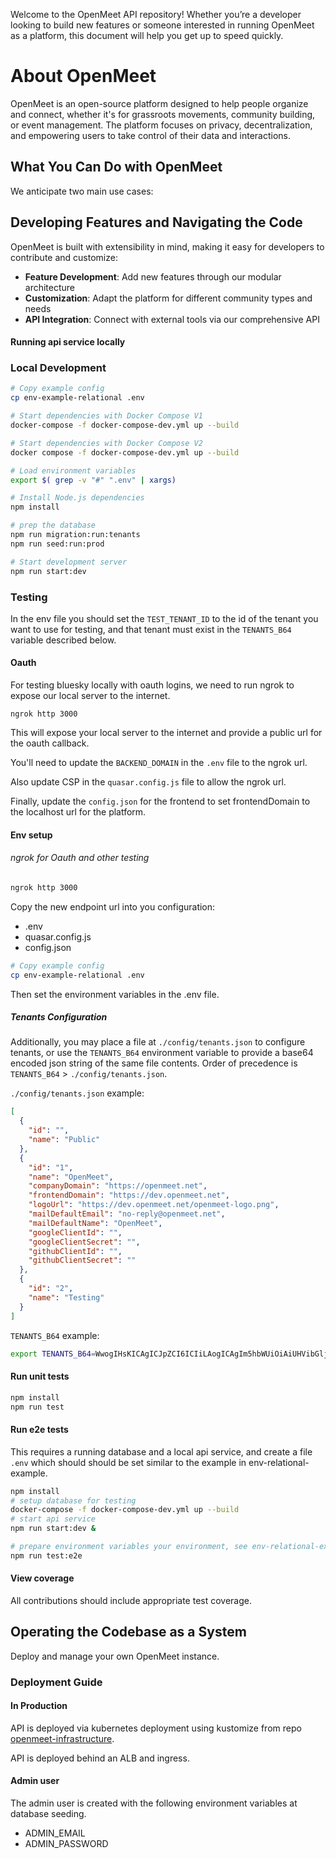 Welcome to the OpenMeet API repository! Whether you’re a developer looking to build new features or someone interested in running OpenMeet as a platform, this document will help you get up to speed quickly.

# About OpenMeet

OpenMeet is an open-source platform designed to help people organize and connect, whether it's for grassroots movements, community building, or event management. The platform 
focuses on privacy, decentralization, and empowering users to take control of their data and interactions.

## What You Can Do with OpenMeet

We anticipate two main use cases:
## Developing Features and Navigating the Code

OpenMeet is built with extensibility in mind, making it easy for developers to contribute and customize:

- **Feature Development**: Add new features through our modular architecture
- **Customization**: Adapt the platform for different community types and needs
- **API Integration**: Connect with external tools via our comprehensive API

#### Running api service locally

### Local Development

```bash
# Copy example config
cp env-example-relational .env

# Start dependencies with Docker Compose V1
docker-compose -f docker-compose-dev.yml up --build

# Start dependencies with Docker Compose V2
docker compose -f docker-compose-dev.yml up --build

# Load environment variables
export $( grep -v "#" ".env" | xargs)

# Install Node.js dependencies
npm install

# prep the database
npm run migration:run:tenants
npm run seed:run:prod

# Start development server
npm run start:dev
```

### Testing

In the env file you should set the `TEST_TENANT_ID` to the id of the tenant you want to use for testing, and that tenant must exist in the `TENANTS_B64` variable described below.

#### Oauth

For testing bluesky locally with oauth logins, we need to run ngrok to expose our local server to the internet.

    ngrok http 3000

This will expose your local server to the internet and provide a public url for the oauth callback.

You'll need to update the `BACKEND_DOMAIN` in the `.env` file to the ngrok url.

Also update  CSP in the `quasar.config.js` file to allow the ngrok url.

Finally, update the `config.json` for the frontend to set frontendDomain to the localhost url for the platform.


#### Env setup

###### ngrok for Oauth and other testing

```bash
ngrok http 3000
```

Copy the new endpoint url into you configuration:
- .env
- quasar.config.js
- config.json



```bash
# Copy example config
cp env-example-relational .env
```

Then set the environment variables in the .env file.

##### Tenants Configuration

Additionally, you may place a file  at `./config/tenants.json` to configure tenants, or use the `TENANTS_B64` environment variable to provide a base64 encoded json string of the same file contents.  Order of precedence is `TENANTS_B64` > `./config/tenants.json`.

`./config/tenants.json` example:
```json
[
  {
    "id": "",
    "name": "Public"
  },
  {
    "id": "1",
    "name": "OpenMeet",
    "companyDomain": "https://openmeet.net",
    "frontendDomain": "https://dev.openmeet.net",
    "logoUrl": "https://dev.openmeet.net/openmeet-logo.png",
    "mailDefaultEmail": "no-reply@openmeet.net",
    "mailDefaultName": "OpenMeet",
    "googleClientId": "",
    "googleClientSecret": "",
    "githubClientId": "",
    "githubClientSecret": ""
  },
  {
    "id": "2",
    "name": "Testing"
  }
]
```

`TENANTS_B64` example:
```bash
export TENANTS_B64=WwogIHsKICAgICJpZCI6ICIiLAogICAgIm5hbWUiOiAiUHVibGljIgogIH0sCiAgewogICAgImlkIjogIjEiLAogICAgIm5hbWUiOiAiT3Blbk1lZXQiCiAgfSwKICB7CiAgICAiaWQiOiAidGVzdGluZyIsCiAgICAibmFtZSI6ICJUZXN0aW5nIgogIH0KXQ==
```

#### Run unit tests

``` bash
npm install
npm run test
```

#### Run e2e tests

This requires a running database and a local api service, and create a file `.env` which should should be set similar to the example in env-relational-example.

``` bash
npm install
# setup database for testing
docker-compose -f docker-compose-dev.yml up --build
# start api service
npm run start:dev &

# prepare environment variables your environment, see env-relational-example
npm run test:e2e
```

#### View coverage

All contributions should include appropriate test coverage.

## Operating the Codebase as a System

Deploy and manage your own OpenMeet instance.

### Deployment Guide

#### In Production

API is deployed via kubernetes deployment using kustomize from repo [openmeet-infrastructure](https://github.com/OpenMeet-Team/openmeet-infrastructure/tree/main/k8s/api).

API is deployed behind an ALB and ingress.

#### Admin user

The admin user is created with the following environment variables at database seeding.

- ADMIN_EMAIL
- ADMIN_PASSWORD


